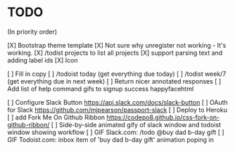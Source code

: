# TODO

(In priority order)

[X] Bootstrap theme template
[X] Not sure why unregister not working - It's working.
[X] /todist projects to list all projects
[X] support parsing text and adding label ids
[X] Icon

[ ] Fill in copy
[ ] /todoist today (get everything due today)
[ ] /todist week/7 (get everything due in next week)
[ ] Return nicer annotated responses
[ ] Add list of help command gifs to signup success happyfacehtml

[ ] Configure Slack Button https://api.slack.com/docs/slack-button
  [ ] OAuth for Slack https://github.com/mjpearson/passport-slack
[ ] Deploy to Heroku
[ ] add Fork Me On Github Ribbon https://codepo8.github.io/css-fork-on-github-ribbon/
[ ] Side-by-side animated gify of slack window and todoist window showing workflow
[ ] GIF Slack.com: /todo @buy dad b-day gift
[ ] GIF Todoist.com: inbox item of 'buy dad b-day gift' animation poping in